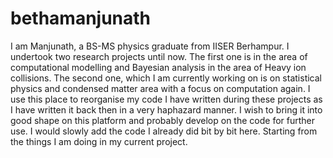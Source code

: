 # bethamanjunath
I am Manjunath, a BS-MS physics graduate from IISER Berhampur. I undertook two research projects until now. The first one is in the area of computational modelling and Bayesian analysis in the area of Heavy ion collisions. The second one, which I am currently working on is on statistical physics and condensed matter area with a focus on computation again. I use this place to reorganise my code I have written during these projects as I have written it back then in a very haphazard manner. I wish to bring it into good shape on this platform and probably develop on the code for further use.
I would slowly add the code I already did bit by bit here. Starting from the things I am doing in my current project.
